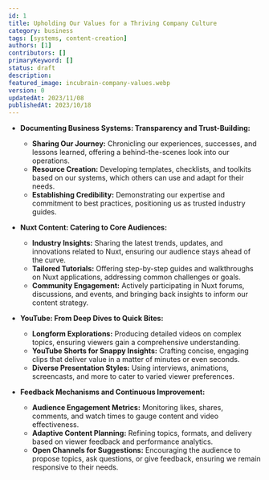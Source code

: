 ```yaml
---
id: 1
title: Upholding Our Values for a Thriving Company Culture
category: business
tags: [systems, content-creation]
authors: [1]
contributors: []
primaryKeyword: []
status: draft
description:
featured_image: incubrain-company-values.webp
version: 0
updatedAt: 2023/11/08
publishedAt: 2023/10/18
---
```


- **Documenting Business Systems: Transparency and Trust-Building:**

  - **Sharing Our Journey:** Chronicling our experiences, successes, and lessons learned, offering a
    behind-the-scenes look into our operations.
  - **Resource Creation:** Developing templates, checklists, and toolkits based on our systems,
    which others can use and adapt for their needs.
  - **Establishing Credibility:** Demonstrating our expertise and commitment to best practices,
    positioning us as trusted industry guides.

- **Nuxt Content: Catering to Core Audiences:**

  - **Industry Insights:** Sharing the latest trends, updates, and innovations related to Nuxt,
    ensuring our audience stays ahead of the curve.
  - **Tailored Tutorials:** Offering step-by-step guides and walkthroughs on Nuxt applications,
    addressing common challenges or goals.
  - **Community Engagement:** Actively participating in Nuxt forums, discussions, and events, and
    bringing back insights to inform our content strategy.

- **YouTube: From Deep Dives to Quick Bites:**

  - **Longform Explorations:** Producing detailed videos on complex topics, ensuring viewers gain a
    comprehensive understanding.
  - **YouTube Shorts for Snappy Insights:** Crafting concise, engaging clips that deliver value in a
    matter of minutes or even seconds.
  - **Diverse Presentation Styles:** Using interviews, animations, screencasts, and more to cater to
    varied viewer preferences.

- **Feedback Mechanisms and Continuous Improvement:**
  - **Audience Engagement Metrics:** Monitoring likes, shares, comments, and watch times to gauge
    content and video effectiveness.
  - **Adaptive Content Planning:** Refining topics, formats, and delivery based on viewer feedback
    and performance analytics.
  - **Open Channels for Suggestions:** Encouraging the audience to propose topics, ask questions, or
    give feedback, ensuring we remain responsive to their needs.
